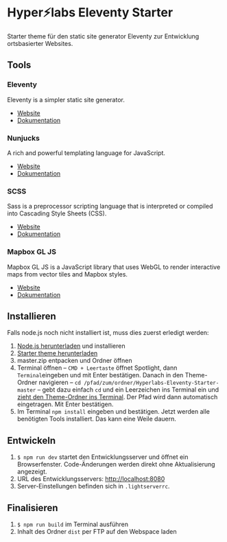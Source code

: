 Hyper⚡labs Eleventy Starter
============================
Starter theme für den static site generator Eleventy zur Entwicklung ortsbasierter Websites.

## Tools

### Eleventy
Eleventy is a simpler static site generator.
- [Website](https://www.11ty.io/)
- [Dokumentation](https://www.11ty.dev/docs/)

### Nunjucks
A rich and powerful templating language for JavaScript.
- [Website](https://mozilla.github.io/nunjucks/)
- [Dokumentation](https://mozilla.github.io/nunjucks/templating.html)

### SCSS
Sass is a preprocessor scripting language that is interpreted or compiled into Cascading Style Sheets (CSS).
- [Website](https://sass-lang.com/)
- [Dokumentation](https://sass-lang.com/guide/)

### Mapbox GL JS
Mapbox GL JS is a JavaScript library that uses WebGL to render interactive maps from vector tiles and Mapbox styles.
- [Website](https://www.mapbox.com/)
- [Dokumentation](https://docs.mapbox.com/mapbox-gl-js/api/)

## Installieren
Falls node.js noch nicht installiert ist, muss dies zuerst erledigt werden:

1. [Node.js herunterladen](https://nodejs.org/en/) und installieren 
2. [Starter theme herunterladen](https://github.com/w-stegmann/Hyperlabs-Eleventy-Starter/archive/master.zip)
3. master.zip entpacken und Ordner öffnen
4. Terminal öffnen – `CMD + Leertaste` öffnet Spotlight, dann `Terminal`eingeben und mit Enter bestätigen. Danach in den Theme-Ordner navigieren – `cd /pfad/zum/ordner/Hyperlabs-Eleventy-Starter-master` – gebt dazu einfach `cd` und ein Leerzeichen ins Terminal ein und [zieht den Theme-Ordner ins Terminal](https://www.youtube.com/watch?v=6-rk1OKIhB0). Der Pfad wird dann automatisch eingetragen. Mit Enter bestätigen.
5. Im Terminal `npm install` eingeben und bestätigen. Jetzt werden alle benötigten Tools installiert. Das kann eine Weile dauern.

## Entwickeln
1. ``` $ npm run dev ``` startet den Entwicklungsserver und öffnet ein Browserfenster. Code-Änderungen werden direkt ohne Aktualisierung angezeigt.
2. URL des Entwicklungsservers: [http://localhost:8080](http://localhost:8080)
3. Server-Einstellungen befinden sich in `.lightserverrc`.

## Finalisieren
1. ` $ npm run build ` im Terminal ausführen
2. Inhalt des Ordner `dist` per FTP auf den Webspace laden

